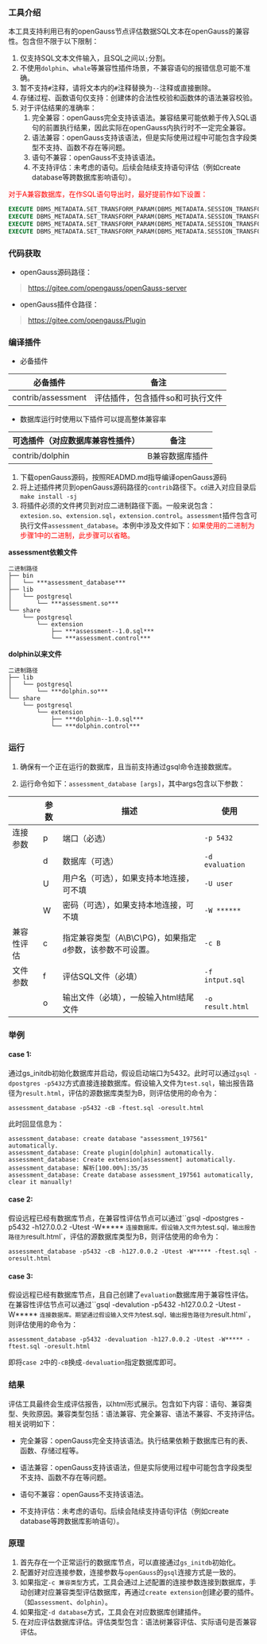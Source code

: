 ### 工具介绍
本工具支持利用已有的openGauss节点评估数据SQL文本在openGauss的兼容性。包含但不限于以下限制：
1. 仅支持SQL文本文件输入，且SQL之间以`;`分割。
2. 不使用`dolphin`、`whale`等兼容性插件场景，不兼容语句的报错信息可能不准确。
3. 暂不支持`#`注释，请将文本内的`#`注释替换为`--`注释或直接删除。
4. 存储过程、函数语句仅支持：创建体的合法性校验和函数体的语法兼容校验。
5. 对于评估结果的准确率：
   1. 完全兼容：openGauss完全支持该语法。兼容结果可能依赖于传入SQL语句的前置执行结果，因此实际在openGauss内执行时不一定完全兼容。
   2. 语法兼容：openGauss支持该语法，但是实际使用过程中可能包含字段类型不支持、函数不存在等问题。
   3. 语句不兼容：openGauss不支持该语法。
   4. 不支持评估：未考虑的语句。后续会陆续支持语句评估（例如create database等跨数据库影响语句）。
   
<font color='red'>对于A兼容数据库，在作SQL语句导出时，最好提前作如下设置：</font>
```sql
EXECUTE DBMS_METADATA.SET_TRANSFORM_PARAM(DBMS_METADATA.SESSION_TRANSFORM,'SEGMENT_ATTRIBUTES',false);
EXECUTE DBMS_METADATA.SET_TRANSFORM_PARAM(DBMS_METADATA.SESSION_TRANSFORM,'SQLTERMINATOR',true);
EXECUTE DBMS_METADATA.SET_TRANSFORM_PARAM(DBMS_METADATA.SESSION_TRANSFORM,'STORAGE',false);
EXECUTE DBMS_METADATA.SET_TRANSFORM_PARAM(DBMS_METADATA.SESSION_TRANSFORM,'TABLESPACE',false);
```

### 代码获取

- openGauss源码路径：

> https://gitee.com/opengauss/openGauss-server

- openGauss插件仓路径：

> https://gitee.com/opengauss/Plugin

### 编译插件

- 必备插件

| 必备插件           | 备注                             |
| ------------------ | -------------------------------- |
| contrib/assessment | 评估插件，包含插件so和可执行文件 |

- 数据库运行时使用以下插件可以提高整体兼容率

| 可选插件（对应数据库兼容性插件） | 备注            |
| -------------------------------- | --------------- |
| contrib/dolphin             | B兼容数据库插件 |

1. 下载openGauss源码，按照READMD.md指导编译openGauss源码
2. 将上述插件拷贝到openGauss源码路径的`contrib`路径下。`cd`进入对应目录后`make install -sj`
3. 将插件必须的文件拷贝到对应二进制路径下面。一般来说包含：`extesion.so`、`extension.sql`，`extension.control`。`assessment`插件包含可执行文件`assessment_database`。本例中涉及文件如下：<font color='red'>如果使用的二进制为步骤1中的二进制，此步骤可以省略。</font>

**assessment依赖文件**

```
二进制路径
├── bin
│   └── ***assessment_database***
├── lib
│   └── postgresql
│       └── ***assessment.so***
└── share
    └── postgresql
        └── extension
            ├── ***assessment--1.0.sql***
            └── ***assessment.control***
```
**dolphin以来文件**

```
二进制路径
├── lib
│   └── postgresql
│       └── ***dolphin.so***
└── share
    └── postgresql
        └── extension
            ├── ***dolphin--1.0.sql***
            └── ***dolphin.control***
```

### 运行

1. 确保有一个正在运行的数据库，且当前支持通过gsql命令连接数据库。

2. 运行命令如下：`assessment_database [args]`，其中args包含以下参数：

|          | 参数 | 描述                                     | 使用                                   |
| -------- | ---- |  ---------------------------------------- | -------------------------------------- |
| 连接参数 | p    |  端口（必选）                             | `-p 5432`                              |
|          | d    | 数据库（可选）                           | `-d evaluation` |
|          | U    |用户名（可选），如果支持本地连接，可不填 | `-U user`                |
|          | W | 密码（可选），如果支持本地连接，可不填 | `-W ******` |
| 兼容性评估 | c | 指定兼容类型（A\B\C\PG)，如果指定`d`参数，该参数不可设置。 | `-c B` |
| 文件参数 | f | 评估SQL文件（必填） | `-f intput.sql` |
|  | o | 输出文件（必填），一般输入html结尾文件 | `-o result.html` |

### 举例

#### case 1:

通过gs_initdb初始化数据库并启动，假设启动端口为5432。此时可以通过`gsql -dpostgres -p5432`方式直接连接数据库。假设输入文件为`test.sql`，输出报告路径为`result.html`，评估的源数据库类型为B，则评估使用的命令为：

```shell
assessment_database -p5432 -cB -ftest.sql -oresult.html
```

此时回显信息为：

```shell
assessment_database: create database "assessment_197561" automatically.
assessment_database: Create plugin[dolphin] automatically.
assessment_database: Create extension[assessment] automatically.
assessment_database: 解析[100.00%]:35/35
assessment_database: Create database assessment_197561 automatically, clear it manually!
```

#### case 2:

假设远程已经有数据库节点，在兼容性评估节点可以通过``gsql -dpostgres -p5432 -h127.0.0.2 -Utest -W***** `连接数据库。假设输入文件为`test.sql`，输出报告路径为`result.html`，评估的源数据库类型为B，则评估使用的命令为：

```shell
assessment_database -p5432 -cB -h127.0.0.2 -Utest -W***** -ftest.sql -oresult.html
```

#### case 3:

假设远程已经有数据库节点，且自己创建了`evaluation`数据库用于兼容性评估。在兼容性评估节点可以通过``gsql -devalution -p5432 -h127.0.0.2 -Utest -W***** `连接数据库。期望通过假设输入文件为`test.sql`，输出报告路径为`result.html`，则评估使用的命令为：

```shell
assessment_database -p5432 -devaluation -h127.0.0.2 -Utest -W***** -ftest.sql -oresult.html
```

即将`case 2`中的`-cB`换成`-devaluation`指定数据库即可。

### 结果

评估工具最终会生成评估报告，以html形式展示。包含如下内容：语句、兼容类型、失败原因。兼容类型包括：语法兼容、完全兼容、语法不兼容、不支持评估。相关说明如下：

- 完全兼容：openGauss完全支持该语法。执行结果依赖于数据库已有的表、函数、存储过程等。

- 语法兼容：openGauss支持该语法，但是实际使用过程中可能包含字段类型不支持、函数不存在等问题。

- 语句不兼容：openGauss不支持该语法。
 
- 不支持评估：未考虑的语句。后续会陆续支持语句评估（例如create database等跨数据库影响语句）。

### 原理

1. 首先存在一个正常运行的数据库节点，可以直接通过`gs_initdb`初始化。
2. 配置好对应连接参数，连接参数与`openGauss`的`gsql`连接方式是一致的。
3. 如果指定`-c 兼容类型`方式，工具会通过上述配置的连接参数连接到数据库，手动创建对应兼容类型评估数据库，再通过`create extension`创建必要的插件。（如`assessment`、`dolphin`）。
4. 如果指定`-d database`方式，工具会在对应数据库创建插件。
5. 在对应评估数据库评估。评估类型包含：语法树兼容评估、实际语句是否兼容评估。

